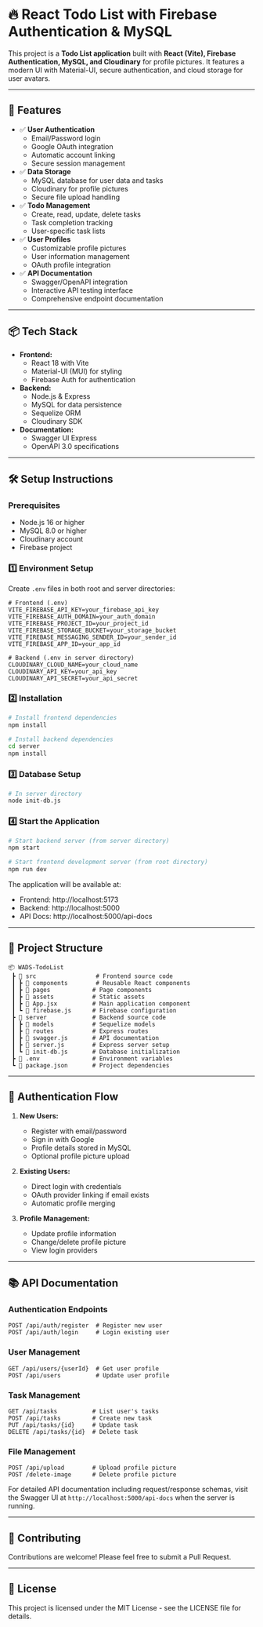 # 🔥 React Todo List with Firebase Authentication & MySQL

This project is a **Todo List application** built with **React (Vite), Firebase Authentication, MySQL, and Cloudinary** for profile pictures. It features a modern UI with Material-UI, secure authentication, and cloud storage for user avatars.

---

## 🚀 Features
- ✅ **User Authentication**
  - Email/Password login
  - Google OAuth integration
  - Automatic account linking
  - Secure session management
- ✅ **Data Storage**
  - MySQL database for user data and tasks
  - Cloudinary for profile pictures
  - Secure file upload handling
- ✅ **Todo Management**
  - Create, read, update, delete tasks
  - Task completion tracking
  - User-specific task lists
- ✅ **User Profiles**
  - Customizable profile pictures
  - User information management
  - OAuth profile integration
- ✅ **API Documentation**
  - Swagger/OpenAPI integration
  - Interactive API testing interface
  - Comprehensive endpoint documentation

---

## 📦 Tech Stack
- **Frontend:**
  - React 18 with Vite
  - Material-UI (MUI) for styling
  - Firebase Auth for authentication
- **Backend:**
  - Node.js & Express
  - MySQL for data persistence
  - Sequelize ORM
  - Cloudinary SDK
- **Documentation:**
  - Swagger UI Express
  - OpenAPI 3.0 specifications

---

## 🛠️ Setup Instructions

### Prerequisites
- Node.js 16 or higher
- MySQL 8.0 or higher
- Cloudinary account
- Firebase project

### 1️⃣ Environment Setup
Create `.env` files in both root and server directories:

```env
# Frontend (.env)
VITE_FIREBASE_API_KEY=your_firebase_api_key
VITE_FIREBASE_AUTH_DOMAIN=your_auth_domain
VITE_FIREBASE_PROJECT_ID=your_project_id
VITE_FIREBASE_STORAGE_BUCKET=your_storage_bucket
VITE_FIREBASE_MESSAGING_SENDER_ID=your_sender_id
VITE_FIREBASE_APP_ID=your_app_id

# Backend (.env in server directory)
CLOUDINARY_CLOUD_NAME=your_cloud_name
CLOUDINARY_API_KEY=your_api_key
CLOUDINARY_API_SECRET=your_api_secret
```

### 2️⃣ Installation

```bash
# Install frontend dependencies
npm install

# Install backend dependencies
cd server
npm install
```

### 3️⃣ Database Setup
```bash
# In server directory
node init-db.js
```

### 4️⃣ Start the Application
```bash
# Start backend server (from server directory)
npm start

# Start frontend development server (from root directory)
npm run dev
```

The application will be available at:
- Frontend: http://localhost:5173
- Backend: http://localhost:5000
- API Docs: http://localhost:5000/api-docs

---

## 📂 Project Structure
```
📦 WADS-TodoList
 ┣ 📂 src                 # Frontend source code
 ┃ ┣ 📂 components        # Reusable React components
 ┃ ┣ 📂 pages            # Page components
 ┃ ┣ 📂 assets           # Static assets
 ┃ ┣ 📄 App.jsx          # Main application component
 ┃ ┗ 📄 firebase.js      # Firebase configuration
 ┣ 📂 server             # Backend source code
 ┃ ┣ 📂 models           # Sequelize models
 ┃ ┣ 📂 routes           # Express routes
 ┃ ┣ 📄 swagger.js       # API documentation
 ┃ ┣ 📄 server.js        # Express server setup
 ┃ ┗ 📄 init-db.js       # Database initialization
 ┣ 📄 .env               # Environment variables
 ┗ 📄 package.json       # Project dependencies
```

---

## 🔐 Authentication Flow
1. **New Users:**
   - Register with email/password
   - Sign in with Google
   - Profile details stored in MySQL
   - Optional profile picture upload

2. **Existing Users:**
   - Direct login with credentials
   - OAuth provider linking if email exists
   - Automatic profile merging

3. **Profile Management:**
   - Update profile information
   - Change/delete profile picture
   - View login providers

---

## 📚 API Documentation

### Authentication Endpoints
```http
POST /api/auth/register  # Register new user
POST /api/auth/login     # Login existing user
```

### User Management
```http
GET /api/users/{userId}  # Get user profile
POST /api/users          # Update user profile
```

### Task Management
```http
GET /api/tasks          # List user's tasks
POST /api/tasks         # Create new task
PUT /api/tasks/{id}     # Update task
DELETE /api/tasks/{id}  # Delete task
```

### File Management
```http
POST /api/upload        # Upload profile picture
POST /delete-image      # Delete profile picture
```

For detailed API documentation including request/response schemas, visit the Swagger UI at `http://localhost:5000/api-docs` when the server is running.

---

## 🤝 Contributing
Contributions are welcome! Please feel free to submit a Pull Request.

---

## 📄 License
This project is licensed under the MIT License - see the LICENSE file for details.
